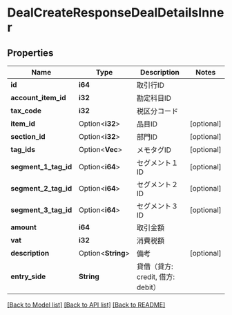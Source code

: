 # DealCreateResponseDealDetailsInner

## Properties

Name | Type | Description | Notes
------------ | ------------- | ------------- | -------------
**id** | **i64** | 取引行ID | 
**account_item_id** | **i32** | 勘定科目ID | 
**tax_code** | **i32** | 税区分コード | 
**item_id** | Option<**i32**> | 品目ID | [optional]
**section_id** | Option<**i32**> | 部門ID | [optional]
**tag_ids** | Option<**Vec<i32>**> | メモタグID | [optional]
**segment_1_tag_id** | Option<**i64**> | セグメント１ID | [optional]
**segment_2_tag_id** | Option<**i64**> | セグメント２ID | [optional]
**segment_3_tag_id** | Option<**i64**> | セグメント３ID | [optional]
**amount** | **i64** | 取引金額 | 
**vat** | **i32** | 消費税額 | 
**description** | Option<**String**> | 備考 | [optional]
**entry_side** | **String** | 貸借（貸方: credit, 借方: debit） | 

[[Back to Model list]](../README.md#documentation-for-models) [[Back to API list]](../README.md#documentation-for-api-endpoints) [[Back to README]](../README.md)


